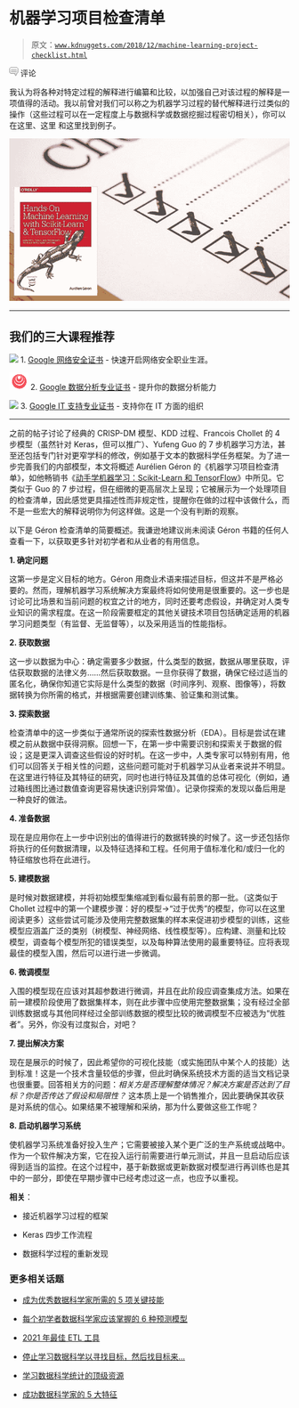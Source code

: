 # 机器学习项目检查清单

> 原文：[`www.kdnuggets.com/2018/12/machine-learning-project-checklist.html`](https://www.kdnuggets.com/2018/12/machine-learning-project-checklist.html)

![c](img/3d9c022da2d331bb56691a9617b91b90.png) 评论

我认为将各种对特定过程的解释进行编纂和比较，以加强自己对该过程的解释是一项值得的活动。我以前曾对我们可以称之为机器学习过程的替代解释进行过类似的操作（这些过程可以在一定程度上与数据科学或数据挖掘过程密切相关），你可以在这里、这里 和这里找到例子。

![标题图片](img/241749b139403fcc60ab087c3f53a711.png)

* * *

## 我们的三大课程推荐

![](img/0244c01ba9267c002ef39d4907e0b8fb.png) 1\. [Google 网络安全证书](https://www.kdnuggets.com/google-cybersecurity) - 快速开启网络安全职业生涯。

![](img/e225c49c3c91745821c8c0368bf04711.png) 2\. [Google 数据分析专业证书](https://www.kdnuggets.com/google-data-analytics) - 提升你的数据分析能力

![](img/0244c01ba9267c002ef39d4907e0b8fb.png) 3\. [Google IT 支持专业证书](https://www.kdnuggets.com/google-itsupport) - 支持你在 IT 方面的组织

* * *

之前的帖子讨论了经典的 CRISP-DM 模型、KDD 过程、Francois Chollet 的 4 步模型（虽然针对 Keras，但可以推广）、Yufeng Guo 的 7 步机器学习方法，甚至还包括专门针对更窄学科的修改，例如基于文本的数据科学任务框架。为了进一步完善我们的内部模型，本文将概述 Aurélien Géron 的《机器学习项目检查清单》，如他畅销书《[动手学机器学习：Scikit-Learn 和 TensorFlow](https://www.amazon.com/Hands-Machine-Learning-Scikit-Learn-TensorFlow/dp/1491962291/)》中所见。它类似于 Guo 的 7 步过程，但在细微的更高层次上呈现；它被展示为一个处理项目的检查清单，因此感觉更具描述性而非规定性，提醒你在做的过程中该做什么，而不是一些宏大的解释说明你为何这样做。这是一个没有判断的观察。

以下是 Géron 检查清单的简要概述。我谦逊地建议尚未阅读 Géron 书籍的任何人查看一下，以获取更多针对初学者和从业者的有用信息。

**1\. 确定问题**

这第一步是定义目标的地方。Géron 用商业术语来描述目标，但这并不是严格必要的。然而，理解机器学习系统解决方案最终将如何使用是很重要的。这一步也是讨论可比场景和当前问题的权宜之计的地方，同时还要考虑假设，并确定对人类专业知识的需求程度。在这一阶段需要框定的其他关键技术项目包括确定适用的机器学习问题类型（有监督、无监督等），以及采用适当的性能指标。

**2. 获取数据**

这一步以数据为中心：确定需要多少数据，什么类型的数据，数据从哪里获取，评估获取数据的法律义务……然后获取数据。一旦你获得了数据，确保它经过适当的匿名化，确保你知道它实际是什么类型的数据（时间序列、观察、图像等），将数据转换为你所需的格式，并根据需要创建训练集、验证集和测试集。

**3. 探索数据**

检查清单中的这一步类似于通常所说的探索性数据分析（EDA）。目标是尝试在建模之前从数据中获得洞察。回想一下，在第一步中需要识别和探索关于数据的假设；这是更深入调查这些假设的好时机。在这一步中，人类专家可以特别有用，他们可以回答关于相关性的问题，这些问题可能对于机器学习从业者来说并不明显。在这里进行特征及其特征的研究，同时也进行特征及其值的总体可视化（例如，通过箱线图比通过数值查询更容易快速识别异常值）。记录你探索的发现以备后用是一种良好的做法。

**4. 准备数据**

现在是应用你在上一步中识别出的值得进行的数据转换的时候了。这一步还包括你将执行的任何数据清理，以及特征选择和工程。任何用于值标准化和/或归一化的特征缩放也将在此进行。

**5. 建模数据**

是时候对数据建模，并将初始模型集缩减到看似最有前景的那一批。（这类似于 Chollet 过程中的第一个建模步骤：好的模型→“过于优秀”的模型，你可以在这里阅读更多）这些尝试可能涉及使用完整数据集的样本来促进初步模型的训练，这些模型应涵盖广泛的类别（树模型、神经网络、线性模型等）。应构建、测量和比较模型，调查每个模型所犯的错误类型，以及每种算法使用的最重要特征。应将表现最佳的模型入围，然后可以进行进一步微调。

**6\. 微调模型**

入围的模型现在应该对其超参数进行微调，并且在此阶段应调查集成方法。如果在前一建模阶段使用了数据集样本，则在此步骤中应使用完整数据集；没有经过全部训练数据或与其他同样经过全部训练数据的模型比较的微调模型不应被选为“优胜者”。另外，你没有过度拟合，对吧？

**7\. 提出解决方案**

现在是展示的时候了，因此希望你的可视化技能（或实施团队中某个人的技能）达到标准！这是一个技术含量较低的步骤，但此时确保系统技术方面的适当文档记录也很重要。回答相关方的问题：*相关方是否理解整体情况？解决方案是否达到了目标？你是否传达了假设和局限性？* 这本质上是一个销售推介，因此要确保其收获是对系统的信心。如果结果不被理解和采纳，那为什么要做这些工作呢？

**8\. 启动机器学习系统**

使机器学习系统准备好投入生产；它需要被接入某个更广泛的生产系统或战略中。作为一个软件解决方案，它在投入运行前需要进行单元测试，并且一旦启动后应该得到适当的监控。在这个过程中，基于新数据或更新数据对模型进行再训练也是其中的一部分，即使在早期步骤中已经考虑过这一点，也应予以重视。

**相关**：

+   接近机器学习过程的框架

+   Keras 四步工作流程

+   数据科学过程的重新发现

### 更多相关话题

+   [成为优秀数据科学家所需的 5 项关键技能](https://www.kdnuggets.com/2021/12/5-key-skills-needed-become-great-data-scientist.html)

+   [每个初学者数据科学家应该掌握的 6 种预测模型](https://www.kdnuggets.com/2021/12/6-predictive-models-every-beginner-data-scientist-master.html)

+   [2021 年最佳 ETL 工具](https://www.kdnuggets.com/2021/12/mozart-best-etl-tools-2021.html)

+   [停止学习数据科学以寻找目标，然后找目标来…](https://www.kdnuggets.com/2021/12/stop-learning-data-science-find-purpose.html)

+   [学习数据科学统计的顶级资源](https://www.kdnuggets.com/2021/12/springboard-top-resources-learn-data-science-statistics.html)

+   [成功数据科学家的 5 大特征](https://www.kdnuggets.com/2021/12/5-characteristics-successful-data-scientist.html)
